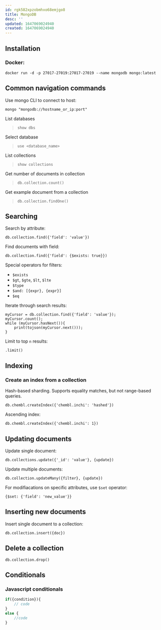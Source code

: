 ```yaml
---
id: rgk582xpzobmhxo68emjgo8
title: MongoDB
desc: ''
updated: 1647069024940
created: 1647069024940
---
```


## Installation

### Docker:

`docker run -d -p 27017-27019:27017-27019 --name mongodb mongo:latest`

## Common navigation commands

Use mongo CLI to connect to host:

```
mongo "mongodb://hostname_or_ip:port"
```

List databases
>`show dbs`

Select database
> `use <database_name>`

List collections
> `show collections`

Get number of documents in collection
> `db.collection.count()`

Get example document from a collection
> `db.collection.findOne()`

## Searching

Search by attribute:

```
db.collection.find({'field': 'value'})
```

Find documents with field:

```
db.collection.find({'field': {$exists: true}})
```

Special operators for filters:

* `$exists`
* `$gt`, `$gte`, `$lt`, `$lte`
* `$type`
* `$and: [{expr}, {expr}]`
* `$eq`

Iterate through search results:

```
myCursor = db.collection.find({'field': 'value'});
myCursor.count();
while (myCursor.hasNext()){
    print(tojson(myCursor.next()));
}
```

Limit to top `n` results:

`.limit()`

## Indexing

### Create an index from a collection

Hash-based sharding. Supports equality matches, but not range-based queries.

`db.chembl.createIndex({'chembl.inchi': 'hashed'})`

Ascending index:

`db.chembl.createIndex({'chembl.inchi': 1})`

## Updating documents

Update single document:

`db.collections.update({'_id': 'value'}, {update})`

Update multiple documents:

`db.collection.updateMany({filter}, {update})`

For modifiacations on specific attributes, use `$set` operator:

`{$set: {'field': 'new_value'}}`

## Inserting new documents

Insert single document to a collection:

`db.collection.insert({doc})`


## Delete a collection

`db.collection.drop()`


## Conditionals



### Javascript conditionals

```js
if({condition}){
    // code
}
else {
    //code
}
```
